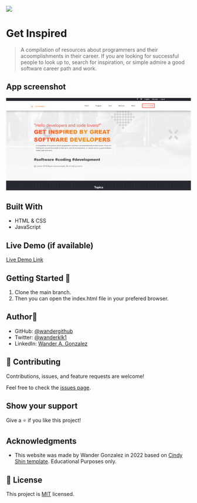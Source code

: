 ![](https://img.shields.io/badge/Microverse-blueviolet)

# Get Inspired

> A compilation of resources about programmers and their acoomplishments in their career. If you are looking for successful people to look up to, search for inspiration, or simple admire a good software career path and work.

## App screenshot 

![App ScreenShot](/app_screenshot.png?raw=true "Get Inspired")
## Built With

- HTML & CSS
- JavaScript

## Live Demo (if available)

[Live Demo Link](https://wandergithub.github.io/get-inspired/index.html)


## Getting Started 🧰

1. Clone the main branch.
2. Then you can open the index.html file in your prefered browser.

## Author👤

- GitHub: [@wandergithub](https://github.com/wandergithub)
- Twitter: [@wanderklk1](https://twitter.com/wanderklk1)
- LinkedIn: [Wander A. Gonzalez](https://www.linkedin.com/in/wander-a-gonzalez-53127b205/)

## 🤝 Contributing

Contributions, issues, and feature requests are welcome!

Feel free to check the [issues page](../../issues/).

## Show your support

Give a ⭐️ if you like this project!

## Acknowledgments

- This website was made by Wander Gonzalez in 2022 based on [Cindy Shin template](https://www.behance.net/gallery/29845175/CC-Global-Summit-2015). Educational Purposes only.

## 📝 License

This project is [MIT](./MIT.md) licensed.
